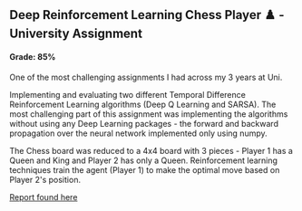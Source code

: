 ## Deep Reinforcement Learning Chess Player :chess_pawn: - University Assignment
#### Grade: 85%

One of the most challenging assignments I had across my 3 years at Uni. 

Implementing and evaluating two different Temporal Difference Reinforcement Learning algorithms (Deep Q Learning and SARSA). The most challenging part of this assignment was implementing the algorithms without using any Deep Learning packages - the forward and backward propagation over the neural network implemented only using numpy.

The Chess board was reduced to a 4x4 board with 3 pieces - Player 1 has a Queen and King and Player 2 has only a Queen. Reinforcement learning techniques train the agent (Player 1) to make the optimal move based on Player 2's position. 



[Report found here](Deep_Reinforcement_learning_assignment.pdf)
